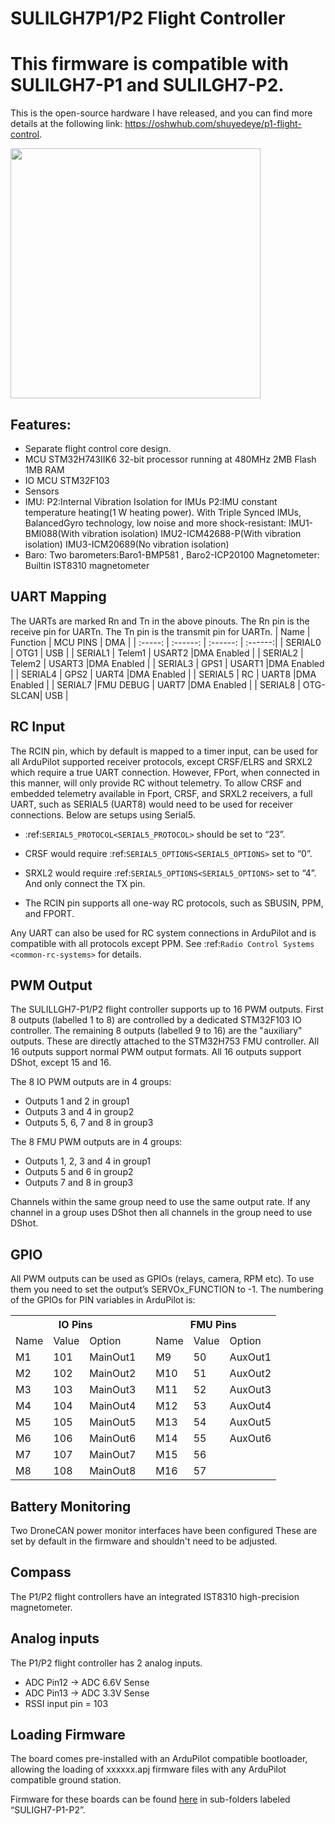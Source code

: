 # SULILGH7P1/P2 Flight Controller

# This firmware is compatible with SULILGH7-P1 and SULILGH7-P2.

This is the open-source hardware I have released, and you can find more details at the following link: https://oshwhub.com/shuyedeye/p1-flight-control. 


<img src="P1.jpg" alt="" width="400">

## Features:
- Separate flight control core design.
- MCU
   STM32H743IIK6 32-bit processor running at 480MHz
   2MB Flash
   1MB RAM
- IO MCU
   STM32F103
- Sensors
- IMU:
   P2:Internal Vibration Isolation for IMUs
   P2:IMU constant temperature heating(1 W heating power).
   With Triple Synced IMUs, BalancedGyro technology, low noise and more shock-resistant:
   IMU1-BMI088(With vibration isolation)
   IMU2-ICM42688-P(With vibration isolation)
   IMU3-ICM20689(No vibration isolation)
- Baro:
   Two barometers:Baro1-BMP581 , Baro2-ICP20100
  Magnetometer:   Builtin IST8310 magnetometer


## UART Mapping
The UARTs are marked Rn and Tn in the above pinouts. The Rn pin is the receive pin for UARTn. The Tn pin is the transmit pin for UARTn.
| Name    | Function | MCU PINS |   DMA   |
| :-----: | :------: | :------: | :------:|
| SERIAL0 | OTG1     | USB      |
| SERIAL1 | Telem1   | USART2   |DMA Enabled |
| SERIAL2 | Telem2   | USART3   |DMA Enabled |
| SERIAL3 | GPS1     | USART1   |DMA Enabled |
| SERIAL4 | GPS2     | UART4    |DMA Enabled |
| SERIAL5 | RC       | UART8    |DMA Enabled |
| SERIAL7 |FMU DEBUG | UART7    |DMA Enabled |
| SERIAL8 | OTG-SLCAN| USB      |

## RC Input
The RCIN pin, which by default is mapped to a timer input, can be used for all ArduPilot supported receiver protocols, except CRSF/ELRS and SRXL2 which require a true UART connection. However, FPort, when connected in this manner, will only provide RC without telemetry.
To allow CRSF and embedded telemetry available in Fport, CRSF, and SRXL2 receivers, a full UART, such as SERIAL5 (UART8) would need to be used for receiver connections. Below are setups using Serial5.

*  :ref:`SERIAL5_PROTOCOL<SERIAL5_PROTOCOL>`  should be set to “23”.
* CRSF would require  :ref:`SERIAL5_OPTIONS<SERIAL5_OPTIONS>`  set to “0”.
* SRXL2 would require :ref:`SERIAL5_OPTIONS<SERIAL5_OPTIONS>` set to “4”. And only connect the TX pin.

* The RCIN pin supports all one-way RC protocols, such as SBUSIN, PPM, and FPORT.

Any UART can also be used for RC system connections in ArduPilot and is compatible with all protocols except PPM. See :ref:`Radio Control Systems <common-rc-systems>` for details.

## PWM Output
The SULILLGH7-P1/P2 flight controller supports up to 16 PWM outputs.
First 8 outputs (labelled 1 to 8) are controlled by a dedicated STM32F103 IO controller.
The remaining 8 outputs (labelled 9 to 16) are the "auxiliary" outputs. These are directly attached to the STM32H753 FMU controller.
All 16 outputs support normal PWM output formats. All 16 outputs support DShot, except 15 and 16.

The 8 IO PWM outputs are in 4 groups:
- Outputs 1 and 2 in group1
- Outputs 3 and 4 in group2
- Outputs 5, 6, 7 and 8 in group3

The 8 FMU PWM outputs are in 4 groups:
- Outputs 1, 2, 3 and 4 in group1
- Outputs 5 and 6 in group2
- Outputs 7 and 8 in group3

Channels within the same group need to use the same output rate. If any channel in a group uses DShot then all channels in the group need to use DShot.

## GPIO
All PWM outputs can be used as GPIOs (relays, camera, RPM etc). To use them you need to set the output’s SERVOx_FUNCTION to -1. The numbering of the GPIOs for PIN variables in ArduPilot is:

<table>
  <tr>
    <th colspan="3">IO Pins</th>
    <th colspan="1"> </th>
    <th colspan="3">FMU Pins</th>
  </tr>
  <tr><td> Name </td><td> Value </td><td> Option </td><td>  </td><td> Name </td><td> Value </td><td> Option </td></tr>
  <tr><td> M1 </td><td> 101 </td> <td> MainOut1 </td><td>  </td><td> M9 </td><td> 50 </td><td> AuxOut1 </td></tr>
  <tr><td> M2 </td><td> 102 </td> <td> MainOut2 </td><td>  </td><td> M10 </td><td> 51 </td><td> AuxOut2 </td></tr>
  <tr><td> M3 </td><td> 103 </td> <td> MainOut3 </td><td>  </td><td> M11 </td><td> 52 </td><td> AuxOut3 </td></tr>
  <tr><td> M4 </td><td> 104 </td> <td> MainOut4 </td><td>  </td><td> M12 </td><td> 53 </td><td> AuxOut4 </td></tr>
  <tr><td> M5 </td><td> 105 </td> <td> MainOut5 </td><td>  </td><td> M13 </td><td> 54 </td><td> AuxOut5 </td></tr>
  <tr><td> M6 </td><td> 106 </td> <td> MainOut6 </td><td>  </td><td> M14 </td><td> 55 </td><td> AuxOut6 </td></tr>
  <tr><td> M7 </td><td> 107 </td> <td> MainOut7 </td><td>  </td><td> M15 </td><td> 56 </td><td>  </td></tr>
  <tr><td> M8 </td><td> 108 </td> <td> MainOut8 </td><td>  </td><td> M16 </td><td> 57 </td><td>  </td></tr>
</table>

## Battery Monitoring
Two DroneCAN power monitor interfaces have been configured
These are set by default in the firmware and shouldn't need to be adjusted.

## Compass
The P1/P2 flight controllers have an integrated IST8310 high-precision magnetometer.

## Analog inputs
The P1/P2 flight controller has 2 analog inputs.
- ADC Pin12 -> ADC 6.6V Sense
- ADC Pin13 -> ADC 3.3V Sense
- RSSI input pin = 103

## Loading Firmware

The board comes pre-installed with an ArduPilot compatible bootloader, allowing the loading of xxxxxx.apj firmware files with any ArduPilot compatible ground station.

Firmware for these boards can be found [here](https://firmware.ardupilot.org/) in sub-folders labeled “SULIGH7-P1-P2”.

